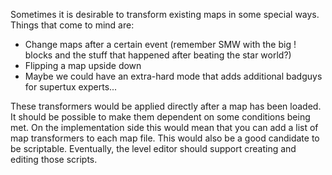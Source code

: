 Sometimes it is desirable to transform existing maps in some special ways. Things that come to mind are:

-   Change maps after a certain event (remember SMW with the big ! blocks and the stuff that happened after beating the star world?)
-   Flipping a map upside down
-   Maybe we could have an extra-hard mode that adds additional badguys for supertux experts...

These transformers would be applied directly after a map has been loaded. It should be possible to make them dependent on some conditions being met. On the implementation side this would mean that you can add a list of map transformers to each map file. This would also be a good candidate to be scriptable. Eventually, the level editor should support creating and editing those scripts.